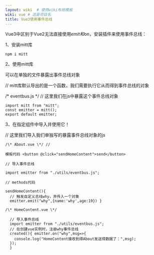```yaml
---
layout: wiki  # 使用wiki布局模板
wiki: vue # 这是项目名
title: Vue3使用事件总线
---
```


Vue3中区别于Vue2无法直接使用$emit和$on，安装插件来使用事件总线：

1、安装mitt库

```npm i mitt ```

2、使用mitt库

可以在单独的文件暴露出事件总线对象

// mitt库默认导出的是一个函数，我们需要执行它从而得到事件总线的对象

/\* eventbus.js \*/ // 这里我们在js中暴露这个事件总线对象
```
import mitt from "mitt"; 
const emitter = mitt(); 
export default emitter; 
```
3、在指定组件中导入并使用它！

 // 这里我们导入我们单独写的暴露事件总线对象的js
```
/\* About.vue \*/ //

模板代码 <button @click="sendHomeContent">send</button>

// 导入事件总线

import emitter from "./utils/eventbus.js"; 

// methods代码

sendHomeContent(){
  // 触发自定义总线why，并传入一个对象 
  emitter.emit("why",{name:'why',age:19}) } 

/\* HomeContent.vue \*/

  // 导入事件总线 
  import emitter from "./utils/eventbus.js"; 
  // 在创建vue实例时，注册why事件总线 
  created(){ emitter.on("why",msg=>{ 
    console.log("HomeContent接收到得About发送得数据了：",msg); 
  }); 
  }
  ```